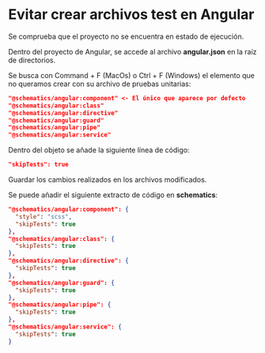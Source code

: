 # Evitar crear archivos test en Angular

Se comprueba que el proyecto no se encuentra en estado de ejecución.

Dentro del proyecto de Angular, se accede al archivo <strong>angular.json</strong> en la raíz
de directorios.

Se busca con Command + F (MacOs) o Ctrl + F (Windows) el elemento que no
queramos crear con su archivo de pruebas unitarias:

```json
"@schematics/angular:component" <- El único que aparece por defecto
"@schematics/angular:class"
"@schematics/angular:directive"
"@schematics/angular:guard"
"@schematics/angular:pipe"
"@schematics/angular:service"
```

Dentro del objeto se añade la siguiente línea de código:

```json
"skipTests": true
```

Guardar los cambios realizados en los archivos modificados.

Se puede añadir el siguiente extracto de código en <strong>schematics</strong>:

```json
"@schematics/angular:component": {
  "style": "scss",
  "skipTests": true
},
"@schematics/angular:class": {
  "skipTests": true
},
"@schematics/angular:directive": {
  "skipTests": true
},
"@schematics/angular:guard": {
  "skipTests": true
},
"@schematics/angular:pipe": {
  "skipTests": true
},
"@schematics/angular:service": {
  "skipTests": true
}
```
